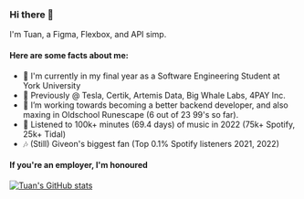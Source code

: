 ### Hi there 👋

I'm Tuan, a Figma, Flexbox, and API simp.

#### Here are some facts about me:
- 🔭 I'm currently in my final year as a Software Engineering Student at York University
- 🚗 Previously @ Tesla, Certik, Artemis Data, Big Whale Labs, 4PAY Inc.
- 🌱 I’m working towards becoming a better backend developer, and also maxing in Oldschool Runescape (6 out of 23 99's so far).
- 🎸 Listened to 100k+ minutes (69.4 days) of music in 2022 (75k+ Spotify, 25k+ Tidal)
- 🎶 (Still) Giveon's biggest fan (Top 0.1% Spotify listeners 2021, 2022)

#### If you're an employer, I'm honoured

[![Tuan's GitHub stats](https://github-readme-stats.vercel.app/api?username=tuansydau)](https://github.com/anuraghazra/github-readme-stats)
